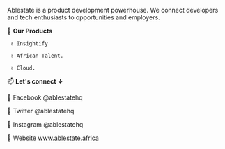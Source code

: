 Ablestate is a product development powerhouse. We connect developers and tech enthusiasts to opportunities and employers.

  💞️ **Our Products**
  
     ✌️ Insightify
     
     ✌️ African Talent. 
     
     ✌️ Cloud. 
📫 **Let's connect ↓**

  🤗 Facebook @ablestatehq
  
  🤗 Twitter @ablestatehq
  
  🤗 Instagram @ablestatehq
  
  🤗 Website www.ablestate.africa
